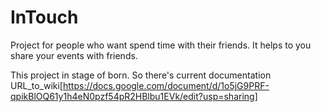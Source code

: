 # InTouch
Project for people who want spend time with their friends. 
It helps to you share your events with friends.

This project in stage of born. 
So there's current documentation
URL_to_wiki[https://docs.google.com/document/d/1o5jG9PRF-qpikBlOQ61y1h4eN0pzf54pR2HBlbu1EVk/edit?usp=sharing]

